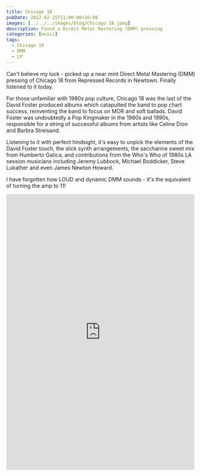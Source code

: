 ```yaml
---
title: Chicago 18
pubDate: 2022-02-15T11:00:00+10:00
images: [../../../images/blog/Chicago 18.jpeg]
description: Found a Direct Metal Mastering (DMM) pressing
categories: [music]
tags:
  - Chicago 18
  - DMM
  - LP
---
```


Can't believe my luck - picked up a near mint Direct Metal Mastering (DMM) pressing of Chicago 18 from Repressed Records in Newtown. Finally listened to it today.

For those unfamiliar with 1980s pop culture, Chicago 18 was the last of the David Foster produced albums which catapulted the band to pop chart success, reinventing the band to focus on MOR and soft ballads. David Foster was undoubtedly a Pop Kingmaker in the 1980s and 1990s, responsible for a string of successful albums from artists like Celine Dion and Barbra Streisand.

Listening to it with perfect hindsight, it's easy to unpick the elements of the David Foster touch, the slick synth arrangements, the saccharine sweet mix from Humberto Gatica, and contributions from the Who's Who of 1980s LA session musicians including Jeremy Lubbock, Michael Boddicker, Steve Lukather and even James Newton Howard.

I have forgotten how LOUD and dynamic DMM sounds - it's the equivalent of turning the amp to 11!

<iframe src="https://www.facebook.com/plugins/post.php?href=https%3A%2F%2Fwww.facebook.com%2Fchris1.tham%2Fposts%2Fpfbid034iqDrMbtyH9rGMZDJ1ZH6Nc3RRqiigLUvUGsqo1Le4sDiCCNxMfUPz61ooue8q2Tl&show_text=true&width=500" width="500" height="732" style="border:none;overflow:hidden" scrolling="no" frameborder="0" allowfullscreen="true" allow="autoplay; clipboard-write; encrypted-media; picture-in-picture; web-share"></iframe>
